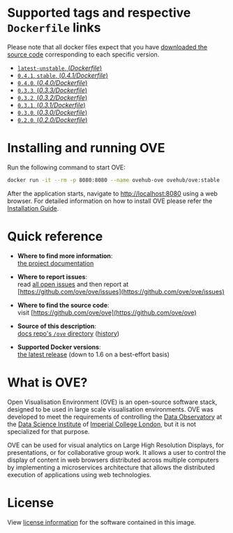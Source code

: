 # Supported tags and respective `Dockerfile` links

Please note that all docker files expect that you have [downloaded the source code](https://ove.readthedocs.io/en/stable/docs/INSTALLATION.html#downloading-source-code) corresponding to each specific version.

- [`latest-unstable`, (*Dockerfile*)](https://github.com/ove/ove/blob/master/Dockerfile)
- [`0.4.1`, `stable`, (*0.4.1/Dockerfile*)](https://github.com/ove/ove/blob/v0.4.1/Dockerfile)
- [`0.4.0`, (*0.4.0/Dockerfile*)](https://github.com/ove/ove/blob/v0.4.0/Dockerfile)
- [`0.3.3`, (*0.3.3/Dockerfile*)](https://github.com/ove/ove/blob/v0.3.3/Dockerfile)
- [`0.3.2`, (*0.3.2/Dockerfile*)](https://github.com/ove/ove/blob/v0.3.2/Dockerfile)
- [`0.3.1`, (*0.3.1/Dockerfile*)](https://github.com/ove/ove/blob/v0.3.1/Dockerfile)
- [`0.3.0`, (*0.3.0/Dockerfile*)](https://github.com/ove/ove/blob/v0.3.0/Dockerfile)
- [`0.2.0`, (*0.2.0/Dockerfile*)](https://github.com/ove/ove/blob/v0.3.0/Dockerfile)

# Installing and running OVE

Run the following command to start OVE:

```sh
docker run -it --rm -p 8080:8080 --name ovehub-ove ovehub/ove:stable
```

After the application starts, navigate to [http://localhost:8080](http://localhost:8080) using a web browser. For detailed information on how to install OVE please refer the [Installation Guide](https://ove.readthedocs.io/en/stable/docs/INSTALLATION.html#installation-by-running-ove-installers).

# Quick reference

- **Where to find more information**:<br/>
  [the project documentation](https://ove.readthedocs.io/en/stable/)

- **Where to report issues**:<br/>
  read [all open issues](https://data-science.dsi.ic.ac.uk/ove/) and then report at [https://github.com/ove/ove/issues](https://github.com/ove/ove/issues)

- **Where to find the source code**:<br/>
  visit [https://github.com/ove/ove](https://github.com/ove/ove)

- **Source of this description**:<br/>
  [docs repo's `/ove` directory](https://github.com/ove/ove-docs/tree/master/dockerhub/ovehub/ove) ([history](https://github.com/ove/ove-docs/commits/master/dockerhub/ovehub/ove))

- **Supported Docker versions**:<br/>
  [the latest release](https://github.com/docker/docker-ce/releases/latest) (down to 1.6 on a best-effort basis)

# What is OVE?

Open Visualisation Environment (OVE) is an open-source software stack, designed to be used in large scale visualisation environments. OVE was developed to meet the requirements of controlling the [Data Observatory](https://www.imperial.ac.uk/data-science/data-observatory/) at the [Data Science Institute](https://www.imperial.ac.uk/data-science/) of [Imperial College London](https://www.imperial.ac.uk), but it is not specialized for that purpose.

OVE can be used for visual analytics on Large High Resolution Displays, for presentations, or for collaborative group work. It allows a user to control the display of content in web browsers distributed across multiple computers by implementing a microservices architecture that allows the distributed execution of applications using web technologies.

# License

View [license information](https://github.com/ove/ove/blob/master/LICENSE) for the software contained in this image.

